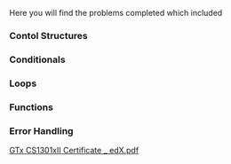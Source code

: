 Here you will find the problems completed which included

### Contol Structures
### Conditionals
### Loops
### Functions
### Error Handling


[GTx CS1301xII Certificate _ edX.pdf](https://github.com/ShalonnIngram/Daily_Coding/files/6599077/GTx.CS1301xII.Certificate._.edX.pdf)
